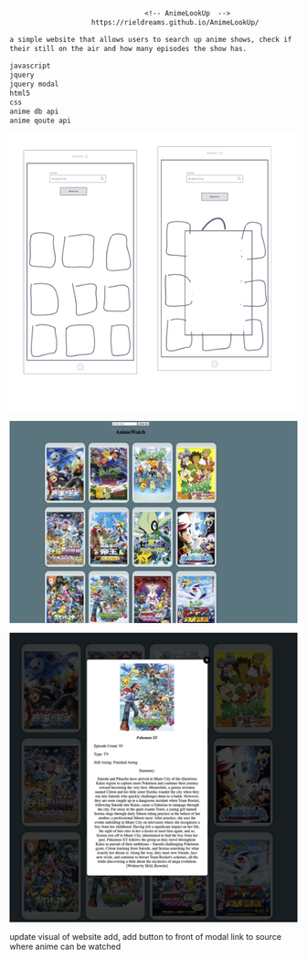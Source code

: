                                     <!-- AnimeLookUp  -->
                        https://rieldreams.github.io/AnimeLookUp/

<!-- description -->
    a simple website that allows users to search up anime shows, check if their still on the air and how many episodes the show has.

<!-- technologies used -->
    javascript
    jquery
    jquery modal
    html5
    css
    anime db api
    anime qoute api

<!-- screen shots -->
![Alt text](Screenshots/Screen%20Shot%202022-12-07%20at%209.30.11%20AM.png)

![Alt text](Screen%20Shot%202022-11-30%20at%2010.12.14%20PM.png)

![Alt text](Screen%20Shot%202022-11-30%20at%2010.11.13%20PM.png)


<!-- Future Enhancements -->
update visual of website
add, add button to front of modal
link to source where anime can be watched
